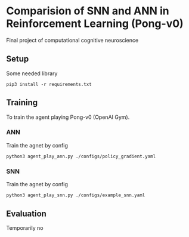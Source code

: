 # Comparision of SNN and ANN in Reinforcement Learning (Pong-v0)

Final project of computational cognitive neuroscience

## Setup

Some needed library

```
pip3 install -r requirements.txt
```

## Training

To train the agent playing Pong-v0 (OpenAI Gym).

### ANN

Train the agnet by config

```
python3 agent_play_ann.py ./configs/policy_gradient.yaml
```

### SNN

Train the agnet by config

```
python3 agent_play_snn.py ./configs/example_snn.yaml
```

## Evaluation

Temporarily no
